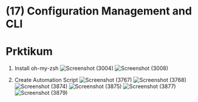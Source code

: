 # **(17) Configuration Management and CLI**
# **Prktikum**

1. Install oh-my-zsh
![Screenshot (3004)](https://user-images.githubusercontent.com/99694679/159243819-48c788d9-1699-40d6-8148-0b41a6ced3c1.png)
![Screenshot (3008)](https://user-images.githubusercontent.com/99694679/159243894-6710513b-8a45-4b61-b64c-c4e772542792.png)

2. Create Automation Script
![Screenshot (3767)](https://user-images.githubusercontent.com/99694679/161481721-bd84f21b-64a3-402d-8c02-aa4886ed9729.png)
![Screenshot (3768)](https://user-images.githubusercontent.com/99694679/161481685-9a4c7766-bc61-4513-b69d-b242ebbb36ac.png)
![Screenshot (3874)](https://user-images.githubusercontent.com/99694679/161482217-e355c2e9-7dd1-4f3d-a7c5-624072da2efc.png)
![Screenshot (3875)](https://user-images.githubusercontent.com/99694679/161482244-d1317e0f-f8c2-45ee-94c6-05bef9c1fd06.png)
![Screenshot (3877)](https://user-images.githubusercontent.com/99694679/161482269-c2d2a015-b186-475a-96b5-b784fc4b9338.png)
![Screenshot (3879)](https://user-images.githubusercontent.com/99694679/161482314-41850f1f-b649-48fd-bcbe-f352fabdd9b3.png)
